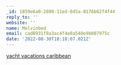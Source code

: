 ```yaml
---
_id: 1859e6a0-2890-11ed-8d5a-0176b62f4f44
reply_to: ''
website: ''
name: Melvinbed
email: cad8931f8a3ac4f4e8a540e9b007975c
date: '2022-08-30T18:18:07.021Z'
---
```

<a href="https://european-sailing.com/rent-yachts-caribbean">yacht vacations caribbean</a>
